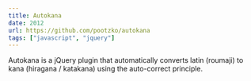 ```yaml
---
title: Autokana
date: 2012
url: https://github.com/pootzko/autokana
tags: ["javascript", "jquery"]
---
```


Autokana is a jQuery plugin that automatically converts latin (roumaji) to kana (hiragana / katakana) using the auto-correct principle.